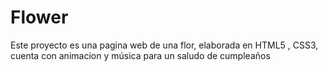 # Flower

Este proyecto es una pagina web de una flor, elaborada en HTML5 , CSS3, cuenta con animacion y música para un saludo de cumpleaños 
